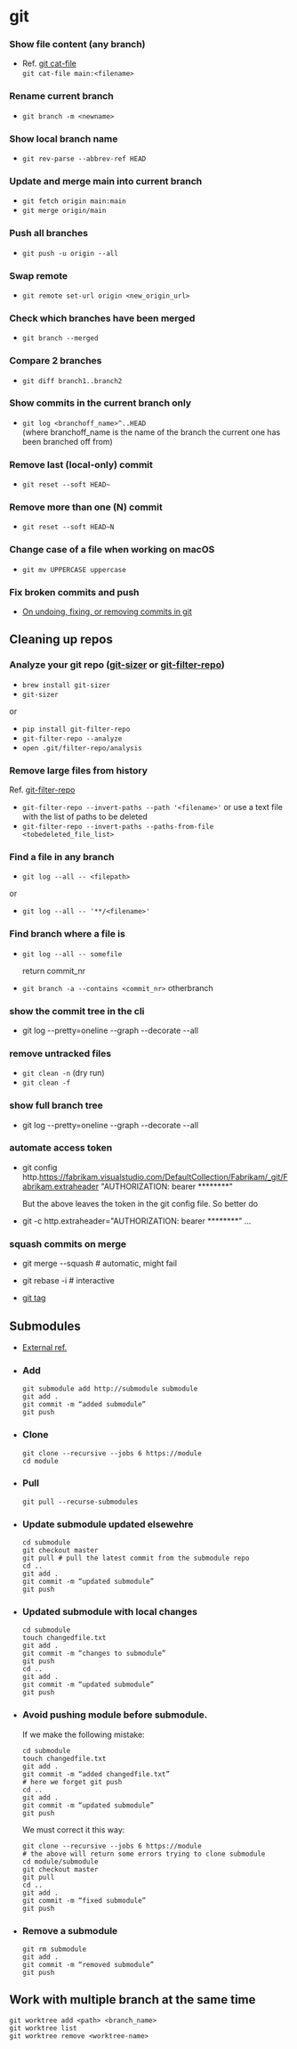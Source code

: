 # git

### Show file content (any branch)
  - Ref. [git cat-file](https://git-scm.com/docs/git-cat-file)   
    `git cat-file main:<filename>`

### Rename current branch
- `git branch -m <newname>`

### Show local branch name
- `git rev-parse --abbrev-ref HEAD`

### Update and merge main into current branch
- `git fetch origin main:main`
- `git merge origin/main`

### Push all branches
- `git push -u origin --all`

### Swap remote  
- `git remote set-url origin <new_origin_url>`

### Check which branches have been merged  
- `git branch --merged`

### Compare 2 branches  
- `git diff branch1..branch2`

### Show commits in the current branch only  
- `git log <branchoff_name>^..HEAD`  
  (where branchoff_name is the name of the branch the current one has been branched off from)

### Remove last (local-only) commit  
- `git reset --soft HEAD~`

### Remove more than one (N) commit  
- `git reset --soft HEAD~N`
  
### Change case of a file when working on macOS  
- `git mv UPPERCASE uppercase`

### Fix broken commits and push
- [On undoing, fixing, or removing commits in git](https://sethrobertson.github.io/GitFixUm/fixup.html)

## Cleaning up repos
### Analyze your git repo ([git-sizer](https://github.com/github/git-sizer) or [git-filter-repo](https://github.com/newren/git-filter-repo))  
-  `brew install git-sizer`  
-  `git-sizer`  

or  

- `pip install git-filter-repo`
- `git-filter-repo --analyze`
- `open .git/filter-repo/analysis`

### Remove large files from history
  Ref. [git-filter-repo](https://github.com/newren/git-filter-repo)
- `git-filter-repo --invert-paths --path '<filename>'`
  or use a text file with the list of paths to be deleted
- `git-filter-repo --invert-paths --paths-from-file <tobedeleted_file_list>`

### Find a file in any branch
- `git log --all -- <filepath>`  

or

- `git log --all -- '**/<filename>'`

### Find branch where a file is

- `git log --all -- somefile`
    
    return commit_nr

- `git branch -a --contains <commit_nr>`
    otherbranch

### show the commit tree in the cli
- git log --pretty=oneline --graph --decorate --all

### remove untracked files
- `git clean -n` (dry run)
- `git clean -f`

### show full branch tree

- git log --pretty=oneline --graph --decorate --all

### automate access token


- git config http.https://fabrikam.visualstudio.com/DefaultCollection/Fabrikam/_git/Fabrikam.extraheader "AUTHORIZATION: bearer ********"


  But the above leaves the token in the git config file. So better do

- git -c http.extraheader="AUTHORIZATION: bearer ********" ...


### squash commits on merge

- git merge --squash # automatic, might fail
- git rebase -i # interactive


- [git tag](https://www.atlassian.com/git/tutorials/inspecting-a-repository/git-tag#:~:text=Checking%20Out%20Tags&text=This%20puts%20the%20repo%20in,by%20the%20commits%20SHA%20hash.)


## Submodules
- [External ref.](https://devconnected.com/how-to-add-and-update-git-submodules/)
- ### Add
  ```
  git submodule add http://submodule submodule
  git add .
  git commit -m “added submodule”
  git push
  ```
- ### Clone
  ```
  git clone --recursive --jobs 6 https://module
  cd module
  ```
- ### Pull
  ```
  git pull --recurse-submodules
  ```
- ### Update submodule updated elsewehre
  ```
  cd submodule
  git checkout master
  git pull # pull the latest commit from the submodule repo
  cd ..
  git add .
  git commit -m “updated submodule”
  git push
  ```
- ### Updated submodule with local changes
  ```
  cd submodule
  touch changedfile.txt
  git add .
  git commit -m “changes to submodule”
  git push
  cd ..
  git add .
  git commit -m “updated submodule”
  git push
  ```
- ### Avoid pushing module before submodule. 
  If we make the following mistake:
  ```
  cd submodule
  touch changedfile.txt
  git add .
  git commit -m “added changedfile.txt”
  # here we forget git push
  cd ..
  git add .
  git commit -m “updated submodule”
  git push
  ```
  We must correct it this way:
  ```
  git clone --recursive --jobs 6 https://module 
  # the above will return some errors trying to clone submodule
  cd module/submodule
  git checkout master
  git pull
  cd ..
  git add .
  git commit -m “fixed submodule”
  git push
  ```
- ### Remove a submodule
  ```
  git rm submodule
  git add .
  git commit -m “removed submodule”
  git push
  ```

## Work with multiple branch at the same time
  ```
  git worktree add <path> <branch_name>
  git worktree list
  git worktree remove <worktree-name>
  ```
  
